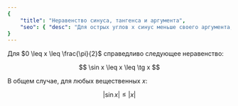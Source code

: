 ```yaml
---
{
    "title": "Неравенство синуса, тангенса и аргумента",
    "seo": { "desc": "Для острых углов x синус меньше своего аргумента, а аргумент меньше тангенса. Для любых углов x модуль синуса меньше модуля аргумента." }
}
---
```


Для $0 \leq x \leq \frac{\pi}{2}$ справедливо следующее неравенство:

$$ \sin x \leq x \leq \tg x $$

В общем случае, для любых вещественных $x$:

$$ |\sin x| \leq |x| $$